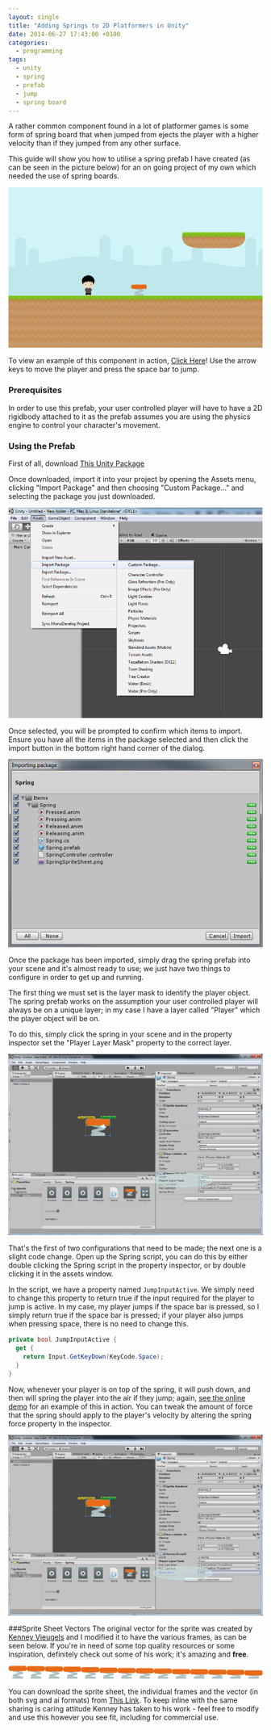 ```yaml
---
layout: single
title: "Adding Springs to 2D Platformers in Unity"
date: 2014-06-27 17:43:00 +0100
categories:
  - programming
tags:
  - unity
  - spring
  - prefab
  - jump
  - spring board
---
```

A rather common component found in a lot of platformer games is some form of spring board that when jumped from ejects the player with a higher velocity than if they jumped from any other surface.

This guide will show you how to utilise a spring prefab I have created (as can be seen in the picture below) for an on going project of my own which needed the use of spring boards.

![](/assets/images/adding-springs-to-2d-platformers-in-unity/unity_spring_platform.png)

To view an example of this component in action, [Click Here](https://rastating.github.io/unity-spring-demo/)! Use the arrow keys to move the player and press the space bar to jump.

### Prerequisites
In order to use this prefab, your user controlled player will have to have a 2D rigidbody attached to it as the prefab assumes you are using the physics engine to control your character's movement.

### Using the Prefab
First of all, download [This Unity Package](https://mega.nz/#!CUViRLSQ!qMiQ-AdZJgHlUKlbzXNXPdJeYHqgBml06zANfiGlyf8)

Once downloaded, import it into your project by opening the Assets menu, clicking "Import Package" and then choosing "Custom Package..." and selecting the package you just downloaded.

![](/assets/images/adding-springs-to-2d-platformers-in-unity/unity_import_package.png)

Once selected, you will be prompted to confirm which items to import. Ensure you have all the items in the package selected and then click the import button in the bottom right hand corner of the dialog.

![](/assets/images/adding-springs-to-2d-platformers-in-unity/unity_import_package_contents.png)

Once the package has been imported, simply drag the spring prefab into your scene and it's almost ready to use; we just have two things to configure in order to get up and running.

The first thing we must set is the layer mask to identify the player object. The spring prefab works on the assumption your user controlled player will always be on a unique layer; in my case I have a layer called "Player" which the player object will be on.

To do this, simply click the spring in your scene and in the property inspector set the "Player Layer Mask" property to the correct layer.

![](/assets/images/adding-springs-to-2d-platformers-in-unity/unity_spring_layer_mask.png)

That's the first of two configurations that need to be made; the next one is a slight code change. Open up the Spring script, you can do this by either double clicking the Spring script in the property inspector, or by double clicking it in the assets window.

In the script, we have a property named `JumpInputActive`. We simply need to change this property to return true if the input required for the player to jump is active. In my case, my player jumps if the space bar is pressed, so I simply return true if the space bar is pressed; if your player also jumps when pressing space, there is no need to change this.

```csharp
private bool JumpInputActive {
  get {
    return Input.GetKeyDown(KeyCode.Space);
  }
}
```

Now, whenever your player is on top of the spring, it will push down, and then will spring the player into the air if they jump; again, [see the online demo](https://rastating.github.io/unity-spring-demo/) for an example of this in action. You can tweak the amount of force that the spring should apply to the player's velocity by altering the spring force property in the inspector.

![](/assets/images/adding-springs-to-2d-platformers-in-unity/unity_spring_force.png)

###Sprite Sheet Vectors
The original vector for the sprite was created by [Kenney Vieugels](http://www.kenney.nl/)
and I modified it to have the various frames, as can be seen below. If you're in need of some top quality resources or some inspiration, definitely check out some of his work; it's amazing and **free**.

![](/assets/images/adding-springs-to-2d-platformers-in-unity/spring.png)

You can download the sprite sheet, the individual frames and the vector (in both svg and ai formats) from [This Link](https://mega.nz/#!bMUSxTyC!8mAUfmWQ_ynuFBhByTYELjBt0kwQ83I8XfESMzDL0oo). To keep inline with the same sharing is caring attitude Kenney has taken to his work - feel free to modify and use this however you see fit, including for commercial use.
